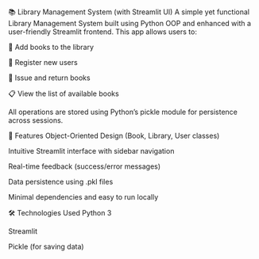📚 Library Management System (with Streamlit UI)
A simple yet functional Library Management System built using Python OOP and enhanced with a user-friendly Streamlit frontend. This app allows users to:

📖 Add books to the library

👤 Register new users

🔄 Issue and return books

📋 View the list of available books

All operations are stored using Python’s pickle module for persistence across sessions.

🚀 Features
Object-Oriented Design (Book, Library, User classes)

Intuitive Streamlit interface with sidebar navigation

Real-time feedback (success/error messages)

Data persistence using .pkl files

Minimal dependencies and easy to run locally

🛠 Technologies Used
Python 3

Streamlit

Pickle (for saving data)



